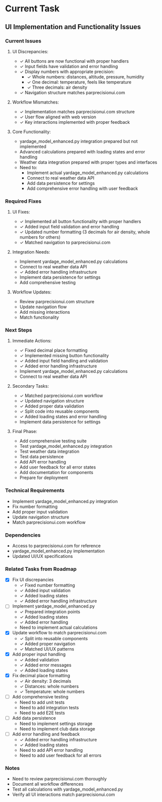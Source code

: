 # Current Task

## UI Implementation and Functionality Issues

### Current Issues
1. UI Discrepancies:
   - ✓ All buttons are now functional with proper handlers
   - ✓ Input fields have validation and error handling
   - ✓ Display numbers with appropriate precision:
     * ✓ Whole numbers: distances, altitude, pressure, humidity
     * ✓ One decimal: temperature, feels like temperature
     * ✓ Three decimals: air density
   - ✓ Navigation structure matches parprecisionui.com

2. Workflow Mismatches:
   - ✓ Implementation matches parprecisionui.com structure
   - ✓ User flow aligned with web version
   - ✓ Key interactions implemented with proper feedback

3. Core Functionality:
   - yardage_model_enhanced.py integration prepared but not implemented
   - Advanced calculations prepared with loading states and error handling
   - Weather data integration prepared with proper types and interfaces
   - Need to:
     * Implement actual yardage_model_enhanced.py calculations
     * Connect to real weather data API
     * Add data persistence for settings
     * Add comprehensive error handling with user feedback

### Required Fixes
1. UI Fixes:
   - ✓ Implemented all button functionality with proper handlers
   - ✓ Added input field validation and error handling
   - ✓ Updated number formatting (3 decimals for air density, whole numbers for others)
   - ✓ Matched navigation to parprecisionui.com

2. Integration Needs:
   - Implement yardage_model_enhanced.py calculations
   - Connect to real weather data API
   - ✓ Added error handling infrastructure
   - Implement data persistence for settings
   - Add comprehensive testing

3. Workflow Updates:
   - Review parprecisionui.com structure
   - Update navigation flow
   - Add missing interactions
   - Match functionality

### Next Steps
1. Immediate Actions:
   - ✓ Fixed decimal place formatting
   - ✓ Implemented missing button functionality
   - ✓ Added input field handling and validation
   - ✓ Added error handling infrastructure
   - Implement yardage_model_enhanced.py calculations
   - Connect to real weather data API

2. Secondary Tasks:
   - ✓ Matched parprecisionui.com workflow
   - ✓ Updated navigation structure
   - ✓ Added proper data validation
   - ✓ Split code into reusable components
   - ✓ Added loading states and error handling
   - Implement data persistence for settings

3. Final Phase:
   - Add comprehensive testing suite
   - Test yardage_model_enhanced.py integration
   - Test weather data integration
   - Test data persistence
   - Add API error handling
   - Add user feedback for all error states
   - Add documentation for components
   - Prepare for deployment

### Technical Requirements
- Implement yardage_model_enhanced.py integration
- Fix number formatting
- Add proper input validation
- Update navigation structure
- Match parprecisionui.com workflow

### Dependencies
- Access to parprecisionui.com for reference
- yardage_model_enhanced.py implementation
- Updated UI/UX specifications

### Related Tasks from Roadmap
- [x] Fix UI discrepancies
  * ✓ Fixed number formatting
  * ✓ Added input validation
  * ✓ Added loading states
  * ✓ Added error handling infrastructure
- [ ] Implement yardage_model_enhanced.py
  * ✓ Prepared integration points
  * ✓ Added loading states
  * ✓ Added error handling
  * Need to implement actual calculations
- [x] Update workflow to match parprecisionui.com
  * ✓ Split into reusable components
  * ✓ Added proper navigation
  * ✓ Matched UI/UX patterns
- [x] Add proper input handling
  * ✓ Added validation
  * ✓ Added error messages
  * ✓ Added loading states
- [x] Fix decimal place formatting
  * ✓ Air density: 3 decimals
  * ✓ Distances: whole numbers
  * ✓ Temperature: whole numbers
- [ ] Add comprehensive testing
  * Need to add unit tests
  * Need to add integration tests
  * Need to add E2E tests
- [ ] Add data persistence
  * Need to implement settings storage
  * Need to implement club data storage
- [ ] Add error handling and feedback
  * ✓ Added error handling infrastructure
  * ✓ Added loading states
  * Need to add API error handling
  * Need to add user feedback for all errors

### Notes
- Need to review parprecisionui.com thoroughly
- Document all workflow differences
- Test all calculations with yardage_model_enhanced.py
- Verify all UI interactions match parprecisionui.com

